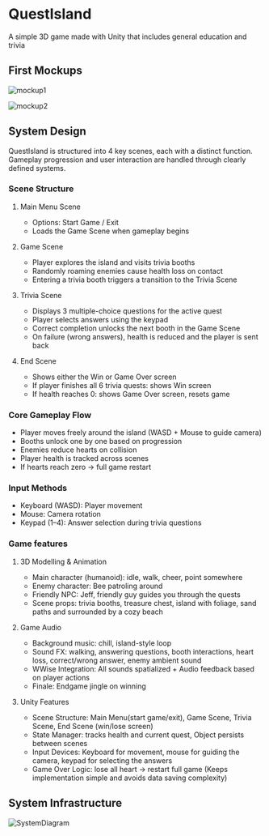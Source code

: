 # QuestIsland
A simple 3D game made with Unity that includes general education and trivia

## First Mockups

![mockup1](https://github.com/user-attachments/assets/c7a99a3e-28b5-4922-9055-e705bcc9e591)

![mockup2](https://github.com/user-attachments/assets/3bc738ed-6e4d-4b3f-bd9c-362419b4d668)

## System Design

QuestIsland is structured into 4 key scenes, each with a distinct function. Gameplay progression and user interaction are handled through clearly defined systems.

### Scene Structure

1. Main Menu Scene
   - Options: Start Game / Exit
   - Loads the Game Scene when gameplay begins

2. Game Scene
   - Player explores the island and visits trivia booths
   - Randomly roaming enemies cause health loss on contact
   - Entering a trivia booth triggers a transition to the Trivia Scene

3. Trivia Scene
   - Displays 3 multiple-choice questions for the active quest
   - Player selects answers using the keypad
   - Correct completion unlocks the next booth in the Game Scene
   - On failure (wrong answers), health is reduced and the player is sent back

4. End Scene
   - Shows either the Win or Game Over screen
   - If player finishes all 6 trivia quests: shows Win screen
   - If health reaches 0: shows Game Over screen, resets game

### Core Gameplay Flow

- Player moves freely around the island (WASD + Mouse to guide camera)
- Booths unlock one by one based on progression
- Enemies reduce hearts on collision
- Player health is tracked across scenes
- If hearts reach zero → full game restart

### Input Methods

- Keyboard (WASD): Player movement
- Mouse: Camera rotation
- Keypad (1–4): Answer selection during trivia questions

### Game features

1. 3D Modelling & Animation
   - Main character (humanoid): idle, walk, cheer, point somewhere
   - Enemy character: Bee patroling around
   - Friendly NPC: Jeff, friendly guy guides you through the quests
   - Scene props: trivia booths, treasure chest, island with foliage, sand paths and surrounded by a cozy beach

2. Game Audio
   - Background music: chill, island-style loop
   - Sound FX: walking, answering questions, booth interactions, heart loss, correct/wrong answer, enemy ambient sound
   - WWise Integration: All sounds spatialized + Audio feedback based on player actions
   - Finale: Endgame jingle on winning

3. Unity Features
   - Scene Structure: Main Menu(start game/exit), Game Scene, Trivia Scene, End Scene (win/lose screen)
   - State Manager: tracks health and current quest, Object persists between scenes
   - Input Devices: Keyboard for movement, mouse for guiding the camera, keypad for selecting the answers
   - Game Over Logic: lose all heart → restart full game (Keeps implementation simple and avoids data saving complexity)

## System Infrastructure

![SystemDiagram](https://github.com/user-attachments/assets/561c4f34-2f48-4a25-9a07-345c43ac59d1)


